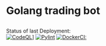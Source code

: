 # Golang trading bot
## 

Status of last Deployment:<br>
[![CodeQL](https://github.com/WindowsSystemAdmin/research/actions/workflows/codeql.yml/badge.svg?branch=master)](https://github.com/WindowsSystemAdmin/research/actions/workflows/codeql.yml)]
[![Pylint](https://github.com/morheus9/tg_bot_trading/actions/workflows/tests.yml/badge.svg?branch=master)](https://github.com/morheus9/tg_bot_trading/actions/workflows/tests.yml)
[![DockerCI:](https://github.com/morheus9/tg_bot_trading/actions/workflows/docker-ci.yml/badge.svg?branch=master)](https://github.com/morheus9/tg_bot_trading/actions/workflows/docker-ci.yml)


